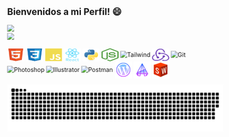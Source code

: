 ## Bienvenidos a mi Perfil! 😄

 <div>
   
 <div>
   <img height="200" src="https://github-readme-stats.vercel.app/api/top-langs/?username=josephvtx&layout=compact&theme=tokyonight"> <br>
   <img height="200" src="https://github-readme-stats.vercel.app/api?username=josephvtx&theme=tokyonight">
   
 </div>
   
</div>

<div style="display: inline_block"><br>
  <img align="center" alt="HTML" height="30" width="40" src="https://raw.githubusercontent.com/devicons/devicon/master/icons/html5/html5-original.svg">
  <img align="center" alt="CSS" height="30" width="40" src="https://raw.githubusercontent.com/devicons/devicon/master/icons/css3/css3-original.svg">
  <img align="center" alt="Js" height="30" width="40" src="https://raw.githubusercontent.com/devicons/devicon/master/icons/javascript/javascript-plain.svg">
 <img align="center" alt="React" height="30" width="40" src="https://raw.githubusercontent.com/devicons/devicon/master/icons/react/react-original-wordmark.svg">
 <img align="center" alt="Python" height="30" width="40" src="https://raw.githubusercontent.com/devicons/devicon/master/icons/python/python-original.svg">
 <img align="center" alt="NodeJs" height="30" width="40" src="https://raw.githubusercontent.com/JosephVTX/icons/main/nodejs-icon.svg">
  <img align="center" alt="Tailwind" height="30" width="40" src="https://camo.githubusercontent.com/5734d0669fe22ce04a1cb989a156cd32c379875f6bca56d5210c9432824856d9/68747470733a2f2f7777772e766563746f726c6f676f2e7a6f6e652f6c6f676f732f7461696c77696e646373732f7461696c77696e646373732d69636f6e2e737667">
 <img align="center" alt="Redux" height="30" width="40" src="https://raw.githubusercontent.com/devicons/devicon/master/icons/redux/redux-original.svg">
 <img align="center" alt="Git" height="30" width="40" src="https://camo.githubusercontent.com/fbfcb9e3dc648adc93bef37c718db16c52f617ad055a26de6dc3c21865c3321d/68747470733a2f2f7777772e766563746f726c6f676f2e7a6f6e652f6c6f676f732f6769742d73636d2f6769742d73636d2d69636f6e2e737667">
 <img align="center" alt="Photoshop" height="30" width="40" src="https://upload.wikimedia.org/wikipedia/commons/a/af/Adobe_Photoshop_CC_icon.svg">
 <img align="center" alt="Illustrator" height="30" width="40" src="https://upload.wikimedia.org/wikipedia/commons/f/fb/Adobe_Illustrator_CC_icon.svg">
 <img align="center" alt="Postman" height="30" width="40" src="https://www.svgrepo.com/show/354202/postman-icon.svg">
 <img align="center" alt="Wordpress" height="40" width="40" src="https://raw.githubusercontent.com/JosephVTX/icons/main/icons8-wordpress.svg">
 <img align="center" alt="Autocad" height="40" width="40" src="https://raw.githubusercontent.com/JosephVTX/icons/main/autocad-icon.svg">
 <img align="center" alt="Autocad" height="40" width="40" src="https://raw.githubusercontent.com/JosephVTX/icons/main/solidwork-icon.svg">
  
</div>
 


<div> 
 

  ![Snake animation](https://github.com/JosephVTX/JosephVTX/blob/output/github-contribution-grid-snake.svg)

</div>
